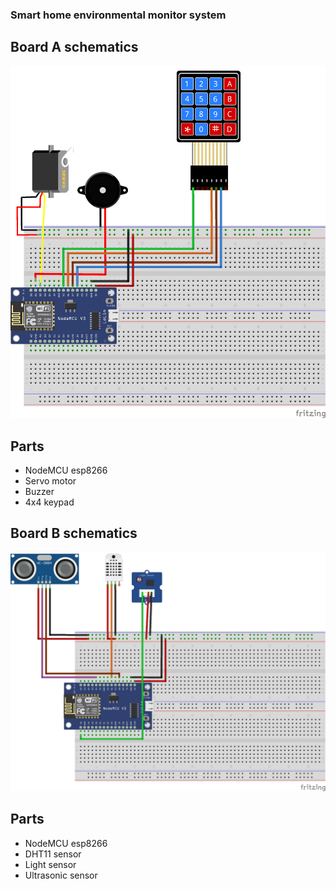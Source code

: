 ### Smart home environmental monitor system

## Board A schematics
![Board A](Board%20A%20schematics.png)
## Parts
- NodeMCU esp8266
- Servo motor
- Buzzer
- 4x4 keypad

## Board B schematics
![Board B](Board%20B%20schematics.png)

## Parts
- NodeMCU esp8266
- DHT11 sensor
- Light sensor
- Ultrasonic sensor

